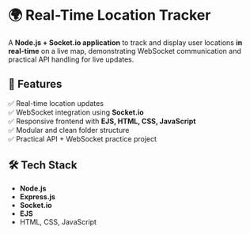 # 🌍 Real-Time Location Tracker

A **Node.js + Socket.io application** to track and display user locations **in real-time** on a live map, demonstrating WebSocket communication and practical API handling for live updates.


## 🚀 Features

✅ Real-time location updates  
✅ WebSocket integration using **Socket.io**  
✅ Responsive frontend with **EJS, HTML, CSS, JavaScript**  
✅ Modular and clean folder structure  
✅ Practical API + WebSocket practice project


## 🛠️ Tech Stack

- **Node.js**
- **Express.js**
- **Socket.io**
- **EJS**
- HTML, CSS, JavaScript

